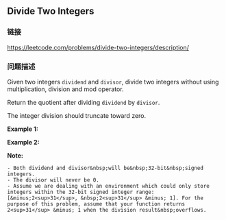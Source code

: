 ## Divide Two Integers  
### 链接  
https://leetcode.com/problems/divide-two-integers/description/  
### 问题描述
Given two integers `dividend` and `divisor`, divide two integers without using multiplication, division and mod operator.

Return the quotient after dividing `dividend` by `divisor`.

The integer division should truncate toward zero.

**Example 1:**

**Example 2:**

**Note:**

	- Both dividend and divisor&nbsp;will be&nbsp;32-bit&nbsp;signed integers.
	- The divisor will never be 0.
	- Assume we are dealing with an environment which could only store integers within the 32-bit signed integer range: [&minus;2<sup>31</sup>, &nbsp;2<sup>31</sup> &minus; 1]. For the purpose of this problem, assume that your function returns 2<sup>31</sup> &minus; 1 when the division result&nbsp;overflows.
